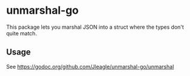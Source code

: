 # unmarshal-go

This package lets you marshal JSON into a struct where the types don't quite match.

## Usage

See https://godoc.org/github.com/Jleagle/unmarshal-go/unmarshal
